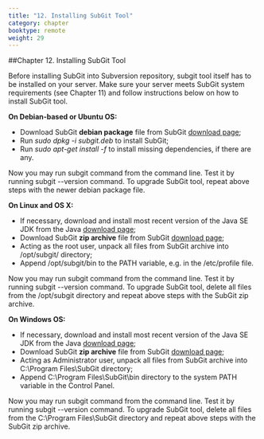 ```yaml
---
title: "12. Installing SubGit Tool"
category: chapter
booktype: remote
weight: 29
---
```

##Chapter 12. Installing SubGit Tool

Before installing SubGit into Subversion repository, subgit tool itself has to be installed on your server. Make sure your server meets SubGit system requirements (see Chapter 11) and follow instructions below on how to install SubGit tool.

**On Debian-based or Ubuntu OS:**

+ Download SubGit **debian package** file from SubGit [download page](subgit.com/newsite/download.html);
+ Run *sudo dpkg -i subgit.deb* to install SubGit;
+ Run *sudo apt-get install -f* to install missing dependencies, if there are any.

Now you may run subgit command from the command line. Test it by running subgit --version command. To upgrade SubGit tool, repeat above steps with the newer debian package file.

**On Linux and OS X:**

+ If necessary, download and install most recent version of the Java SE JDK from the Java [download page](http://www.oracle.com/technetwork/java/javase/downloads/index.html);
+ Download SubGit **zip archive** file from SubGit [download page](subgit.com/newsite/download.html);
+ Acting as the root user, unpack all files from SubGit archive into /opt/subgit/ directory;
+ Append /opt/subgit/bin to the PATH variable, e.g. in the /etc/profile file.

Now you may run subgit command from the command line. Test it by running subgit --version command. To upgrade SubGit tool, delete all files from the /opt/subgit directory and repeat above steps with the SubGit zip archive.

**On Windows OS:**

+ If necessary, download and install most recent version of the Java SE JDK from the Java [download page](http://www.oracle.com/technetwork/java/javase/downloads/index.html);
+ Download SubGit **zip archive** file from SubGit [download page](subgit.com/newsite/download.html);
+ Acting as Administrator user, unpack all files from SubGit archive into C:\Program Files\SubGit directory;
+ Append C:\Program Files\SubGit\bin directory to the system PATH variable in the Control Panel.

Now you may run subgit command from the command line. Test it by running subgit --version command. To upgrade SubGit tool, delete all files from the C:\Program Files\SubGit directory and repeat above steps with the SubGit zip archive.

[](#up)